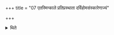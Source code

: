 +++
title = "07 एतस्मिन्काले प्रतिप्रस्थाता दर्विहोमसंस्कारेणाज्यं"

+++

<details><summary>थिते</summary>

एतस्मिन्काले प्रतिप्रस्थाता दर्विहोमसंस्कारेणाज्यं संस्करोति ७
</details>

